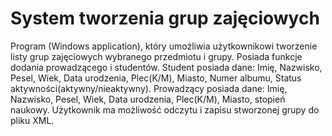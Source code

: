 # System tworzenia grup zajęciowych
Program (Windows application), który umożliwia użytkownikowi tworzenie listy grup zajęciowych wybranego przedmiotu i
grupy. Posiada funkcje dodania prowadzącego i studentów. Student posiada dane: Imię,
Nazwisko, Pesel, Wiek, Data urodzenia, Plec(K/M), Miasto, Numer albumu, Status
aktywności(aktywny/nieaktywny). Prowadzący posiada dane: Imię, Nazwisko, Pesel, Wiek,
Data urodzenia, Plec(K/M), Miasto, stopień naukowy. Użytkownik ma możliwość odczytu i zapisu
stworzonej grupy do pliku XML.
